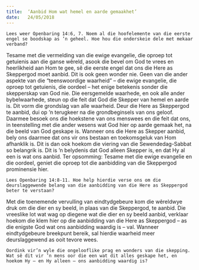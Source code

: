 ```yaml
---
title:  ‘Aanbid Hom wat hemel en aarde gemaakhet’
date:   24/05/2018
---
```


`Lees weer Openbaring 14:6, 7. Noem al die hoofelemente van die eerste engel se boodskap as ’n geheel. Hoe hou die onderskeie dele met mekaar verband?` 

Tesame met die vermelding van die ewige evangelie, die oproep tot getuienis aan die ganse wêreld, asook die bevel om God te vrees en heerlikheid aan Hom te gee, sê die eerste engel dat ons die Here as Skeppergod moet aanbid. Dit is ook geen wonder nie. Geen van die ander aspekte van die “teenswoordige waarheid” – die ewige evangelie, die oproep tot getuienis, die oordeel – het enige betekenis sonder die skepperskap van God nie. Die eersgemelde waarhede, en ook alle ander bybelwaarhede, steun op die feit dat God die Skepper van hemel en aarde is. Dit vorm die grondslag van alle waarheid. Deur die Here as Skeppergod te aanbid, dui op ’n terugkeer na die grondbeginsels van ons geloof. Daarmee besoek ons die hoekstene van ons menswees en die feit dat ons, in teenstelling met die ander wesens wat God hier op aarde gemaak het, na die beeld van God geskape is. Wanneer ons die Here as Skepper aanbid, bely ons daarmee dat ons vir ons bestaan en toekomsgeluk van Hom afhanklik is. Dit is dan ook hoekom die viering van die Sewendedag-Sabbat so belangrik is. Dit is ’n belydenis dat God alleen Skepper is, en dat Hy al een is wat ons aanbid. Ter opsomming: Tesame met die ewige evangelie en die oordeel, geniet die oproep tot die aanbidding van die Skeppergod prominensie hier. 

`Lees Openbaring 14:8-11. Hoe help hierdie verse ons om die deurslaggewende belang van die aanbidding van die Here as Skeppergod beter te verstaan?` 

Met die toenemende vervulling van eindtydgebeure kom die wêreldwye druk om die dier en sy beeld, in plaas van die Skeppergod, te aanbid. Die vreeslike lot wat wag op diegene wat die dier en sy beeld aanbid, verklaar hoekom die klem hier op die aanbidding van die Here as Skeppergod – as die enigste God wat ons aanbidding waardig is – val. Wanneer eindtydgebeure breekpunt bereik, sal hierdie waarheid meer deurslaggewend as ooit tevore wees. 

`Oordink vir’n wyle die ongelooflike prag en wonders van die skepping. Wat sê dit vir ’n mens oor die een wat dit alles geskape het, en hoekom Hy – en Hy alleen – ons aanbidding waardig is?`